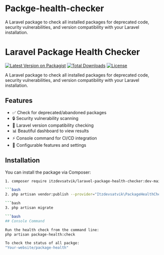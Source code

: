 # Packge-health-checker
A Laravel package to check all installed packages for deprecated code, security vulnerabilities, and version compatibility with your Laravel installation.
# Laravel Package Health Checker

[![Latest Version on Packagist](https://img.shields.io/packagist/v/itzdevsatvik/laravel-package-health-checker.svg?style=flat-square)](https://packagist.org/packages/itzdevsatvik/laravel-package-health-checker)
[![Total Downloads](https://img.shields.io/packagist/dt/itzdevsatvik/laravel-package-health-checker.svg?style=flat-square)](https://packagist.org/packages/itzdevsatvik/laravel-package-health-checker)
[![License](https://img.shields.io/packagist/l/itzdevsatvik/laravel-package-health-checker.svg?style=flat-square)](https://packagist.org/packages/itzdevsatvik/laravel-package-health-checker)

A Laravel package to check all installed packages for deprecated code, security vulnerabilities, and version compatibility with your Laravel installation.

## Features

- ✅ Check for deprecated/abandoned packages
- 🔒 Security vulnerability scanning
- 🔄 Laravel version compatibility checking
- 📊 Beautiful dashboard to view results
- ⚡ Console command for CI/CD integration
- 🔧 Configurable features and settings

## Installation

You can install the package via Composer:

```bash
1. composer require itzdevsatvik/laravel-package-health-checker:dev-main

```bash
2. php artisan vendor:publish --provider="Itzdevsatvik\PackageHealthChecker\Providers\PackageHealthCheckerServiceProvider" --tag=packagehealthchecker-config

```bash
3. php artisan migrate

```bash
## Console Command

Run the health check from the command line:
php artisan package-health:check

To check the status of all packge:
"Your-website/package-health"
